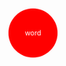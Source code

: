 <div class="circle">word</div>

<style>
.circle{
  background: red;
  width: 100px;
  height: 100px;
  border-radius: 50%;
  line-height: 100px;
  text-align: center;
  color: white;

  position: fixed;
  top: calc(50vh - 50px);
  left: calc(50vw - 50px);
}
</style>

<script>
window.addEventListener("mousemove",function(event){
  document.getElementsByClassName("circle")[0].style.top = (event.clientY - 50) +"px";
  document.getElementsByClassName("circle")[0].style.left = (event.clientX - 50) +"px";
});
</script>
